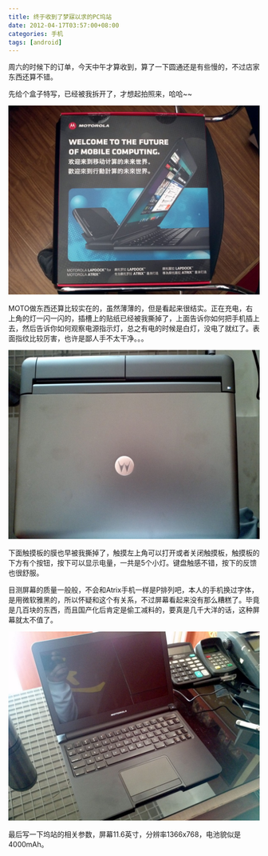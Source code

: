 ```yaml
---
title: 终于收到了梦寐以求的PC坞站
date: 2012-04-17T03:57:00+08:00
categories: 手机
tags: [android]
---
```


周六的时候下的订单，今天中午才算收到，算了一下圆通还是有些慢的，不过店家东西还算不错。

先给个盒子特写，已经被我拆开了，才想起拍照来，哈哈~~

![](/uploads/2012/04/laptop01.jpg)<!--more-->

MOTO做东西还算比较实在的，虽然薄薄的，但是看起来很结实。正在充电，右上角的灯一闪一闪的，插槽上的贴纸已经被我撕掉了，上面告诉你如何把手机插上去，然后告诉你如何观察电源指示灯，总之有电的时候是白灯，没电了就红了。表面指纹比较厉害，也许是鄙人手不太干净。。。

![](/uploads/2012/04/laptop02.jpg)

下面触摸板的膜也早被我撕掉了，触摸左上角可以打开或者关闭触摸板，触摸板的下方有个按钮，按下可以显示电量，一共是5个小灯。键盘触感不错，按下的反馈也很舒服。

目测屏幕的质量一般般，不会和Atrix手机一样是P排列吧，本人的手机换过字体，是用微软雅黑的，所以怀疑和这个有关系，不过屏幕看起来没有那么糟糕了。毕竟是几百块的东西，而且国产化后肯定是偷工减料的，要真是几千大洋的话，这种屏幕就太不值了。

![](/uploads/2012/04/laptop03.jpg)

最后写一下坞站的相关参数，屏幕11.6英寸，分辨率1366x768，电池貌似是4000mAh。
